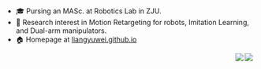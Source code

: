 
+ :mortar_board: Pursing an MASc. at Robotics Lab in ZJU.
+ :book: Research interest in Motion Retargeting for robots, Imitation Learning, and Dual-arm manipulators.
+ :house: Homepage at [liangyuwei.github.io](https://liangyuwei.github.io/)


<img align=right src="https://github-readme-stats.vercel.app/api?username=liangyuwei&show_icons=true&theme=default&count_private=true&include_all_commits=true"/>

<img align=right src="https://github-readme-stats.vercel.app/api/top-langs/?username=liangyuwei"/>
  

<!--
**liangyuwei/liangyuwei** is a ✨ _special_ ✨ repository because its `README.md` (this file) appears on your GitHub profile.

Here are some ideas to get you started:

- 🔭 I’m currently working on ...
- 🌱 I’m currently learning ...
- 👯 I’m looking to collaborate on ...
- 🤔 I’m looking for help with ...
- 💬 Ask me about ...
- 📫 How to reach me: ...
- 😄 Pronouns: ...
- ⚡ Fun fact: ...
-->
